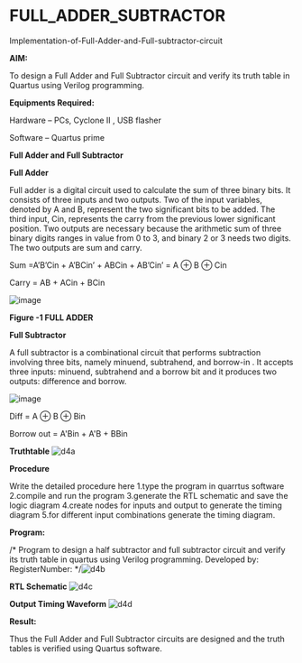 # FULL_ADDER_SUBTRACTOR

Implementation-of-Full-Adder-and-Full-subtractor-circuit

**AIM:**

To design a Full Adder and Full Subtractor circuit and verify its truth table in Quartus using Verilog programming.

**Equipments Required:**

Hardware – PCs, Cyclone II , USB flasher

Software – Quartus prime

**Full Adder and Full Subtractor**

**Full Adder**

Full adder is a digital circuit used to calculate the sum of three binary bits. It consists of three inputs and two outputs. Two of the input variables, denoted by A and B, represent the two significant bits to be added. The third input, Cin, represents the carry from the previous lower significant position. Two outputs are necessary because the arithmetic sum of three binary digits ranges in value from 0 to 3, and binary 2 or 3 needs two digits. The two outputs are sum and carry.

Sum =A’B’Cin + A’BCin’ + ABCin + AB’Cin’ = A ⊕ B ⊕ Cin 

Carry = AB + ACin + BCin

![image](https://github.com/naavaneetha/FULL_ADDER_SUBTRACTOR/assets/154305477/0f30ba51-5ffb-4198-845f-18e054f675e7)

**Figure -1 FULL ADDER**

**Full Subtractor**

A full subtractor is a combinational circuit that performs subtraction involving three bits, namely minuend, subtrahend, and borrow-in . It accepts three inputs: minuend, subtrahend and a borrow bit and it produces two outputs: difference and borrow.

![image](https://github.com/naavaneetha/FULL_ADDER_SUBTRACTOR/assets/154305477/02b24f51-ab51-4304-9ad6-7b81ffc1ead5)

Diff = A ⊕ B ⊕ Bin 

Borrow out = A'Bin + A'B + BBin

**Truthtable**
![d4a](https://github.com/user-attachments/assets/413dd5a9-08ee-4a88-886b-f88d4b3d0d30)

**Procedure**

Write the detailed procedure here
  1.type the program in quarrtus software
  2.compile and run the program 
  3.generate the RTL schematic and save the logic diagram
  4.create nodes for inputs and output to generate the timing diagram
  5.for different input combinations generate the timing diagram.

**Program:**

/* Program to design a half subtractor and full subtractor circuit and verify its truth table in quartus using Verilog programming. Developed by: RegisterNumber:
*/![d4b](https://github.com/user-attachments/assets/b80517f1-fbb5-4bb8-93b4-45c81998a1af)


**RTL Schematic**
![d4c](https://github.com/user-attachments/assets/3de489c7-092d-4dc9-a2b5-fd9b609f05b3)

**Output Timing Waveform**
![d4d](https://github.com/user-attachments/assets/4c633baf-2874-41f2-b237-6671f2879d7a)

**Result:**

Thus the Full Adder and Full Subtractor circuits are designed and the truth tables is verified using Quartus software.



